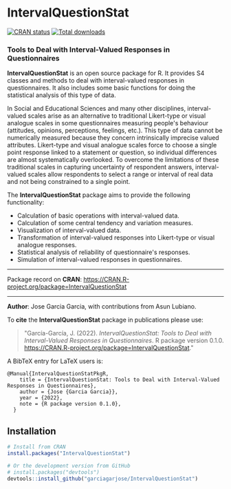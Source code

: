 # **IntervalQuestionStat**

[![CRAN
status](https://www.r-pkg.org/badges/version/IntervalQuestionStat)](https://cran.r-project.org/package=IntervalQuestionStat)
[![Total downloads](https://cranlogs.r-pkg.org/badges/grand-total/IntervalQuestionStat)](https://CRAN.R-project.org/package=IntervalQuestionStat)

### Tools to Deal with Interval-Valued Responses in Questionnaires

**IntervalQuestionStat** is an open source package for R.
It provides S4 classes and methods to deal with interval-valued responses in questionnaires.
It also includes some basic functions for doing the statistical analysis of this type of data.

In Social and Educational Sciences and many other disciplines, interval-valued 
scales arise as an alternative to traditional Likert-type or visual analogue scales
in some questionnaires measuring people's behaviour (attitudes, opinions, perceptions, feelings, etc.).
This type of data cannot be numerically measured because they concern intrinsically imprecise valued
attributes. Likert-type and visual analogue scales force to choose a single point response linked
to a statement or question, so individual differences are almost systematically overlooked.
To overcome the limitations of these traditional scales in capturing uncertainty of respondent answers,
interval-valued scales allow respondents to select a range or interval of real data and not being constrained to a single point.

The **IntervalQuestionStat** package aims to provide the following functionality:

* Calculation of basic operations with interval-valued data.
* Calculation of some central tendency and variation measures.
* Visualization of interval-valued data.
* Transformation of interval-valued responses into Likert-type or visual analogue responses.
* Statistical analysis of reliability of questionnaire's responses.
* Simulation of interval-valued responses in questionnaires.

* * *

Package record on **CRAN**:  https://CRAN.R-project.org/package=IntervalQuestionStat

* * *

**Author**: Jose Garcia Garcia, with contributions from Asun Lubiano.

To **cite** the **IntervalQuestionStat** package in publications please use:

> "García-García, J. (2022). *IntervalQuestionStat: Tools to Deal with
Interval-Valued Responses in Questionnaires*. R package version 0.1.0.
https://CRAN.R-project.org/package=IntervalQuestionStat."

A BibTeX entry for LaTeX users is:

```
@Manual{IntervalQuestionStatPkgR,
    title = {IntervalQuestionStat: Tools to Deal with Interval-Valued Responses in Questionnaires},
    author = {Jose {Garcia Garcia}},
    year = {2022},
    note = {R package version 0.1.0},
  }
```

## Installation

``` r
# Install from CRAN
install.packages("IntervalQuestionStat")

# Or the development version from GitHub
# install.packages("devtools")
devtools::install_github("garciagarjose/IntervalQuestionStat")
```

